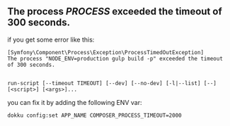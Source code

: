 ## The process $PROCESS$ exceeded the timeout of 300 seconds.

if you get some error like this:

```
[Symfony\Component\Process\Exception\ProcessTimedOutException]
The process "NODE_ENV=production gulp build -p" exceeded the timeout of 300 seconds.


run-script [--timeout TIMEOUT] [--dev] [--no-dev] [-l|--list] [--] [<script>] [<args>]...
```

you can fix it by adding the following ENV var:


```
dokku config:set APP_NAME COMPOSER_PROCESS_TIMEOUT=2000
```
